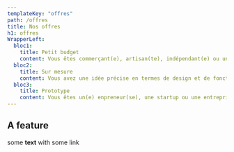 ```yaml
---
templateKey: "offres"
path: /offres
title: Nos offres
h1: offres
WrapperLeft:
  bloc1:
    title: Petit budget
    content: Vous êtes commerçant(e), artisan(te), indépendant(e) ou une petite structure avec un budget limité ?
  bloc2:
    title: Sur mesure
    content: Vous avez une idée précise en termes de design et de fonctionnalités ?
  bloc3:
    title: Prototype
    content: Vous êtes un(e) enpreneur(se), une startup ou une entreprise qui se lance sur un nouveau projet et avez besoin d'un prototype pour tester rapidement votre idée ?
---
```


<div class="features">
  <div class="feature">
    <h2>A feature</h2>
     <p>some <strong>text</strong> with <router-link to="/">some link<router-link></p>
  </div>
</div>
